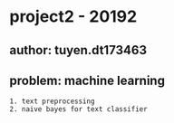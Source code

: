 # project2 - 20192
## author: tuyen.dt173463
## problem: machine learning
	1. text preprocessing
	2. naive bayes for text classifier
